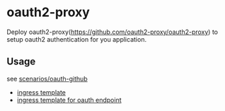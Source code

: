 # oauth2-proxy

Deploy oauth2-proxy(<https://github.com/oauth2-proxy/oauth2-proxy>) to setup oauth2 authentication for you application.

## Usage

see [scenarios/oauth-github](../scenarios/oauth-github/kustomization.yaml)

- [ingress template](./template-ingress.yaml)
- [ingress template for oauth endpoint](./template-ingress-oauth.yaml)